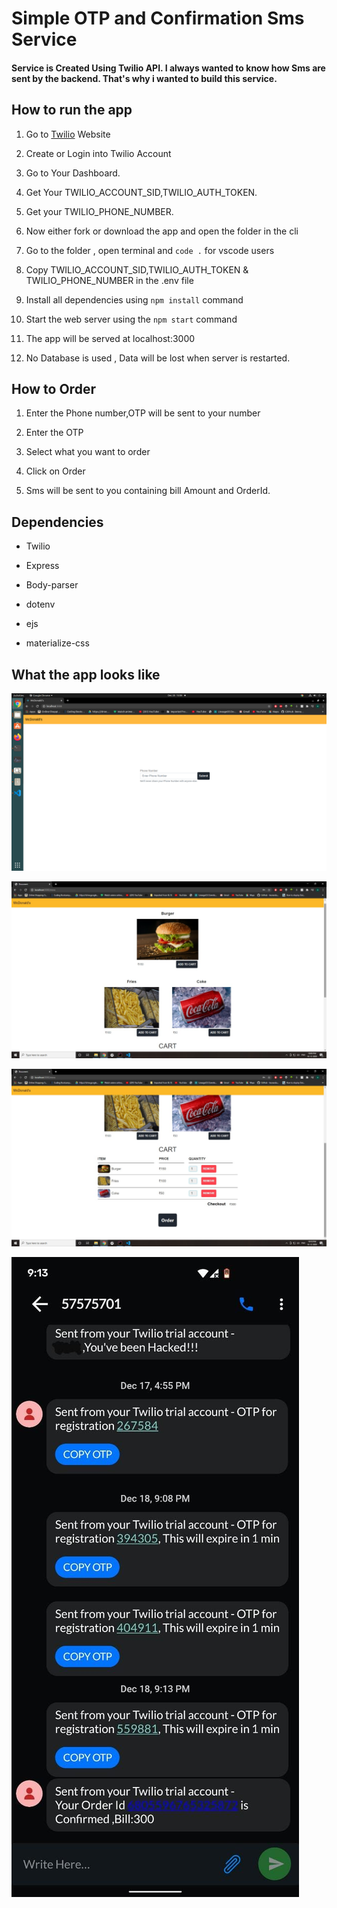 # Simple OTP and Confirmation Sms Service

#### Service is Created Using Twilio API. I always wanted to know how Sms are sent by the backend. That's why i wanted to build this service.
      

## How to run the app

1.  Go to [Twilio](https://www.twilio.com/) Website

2.  Create or Login into Twilio Account

3.  Go to Your Dashboard.

4.  Get Your TWILIO_ACCOUNT_SID,TWILIO_AUTH_TOKEN.

5.  Get your TWILIO_PHONE_NUMBER.

6.  Now either fork or download the app and open the folder in the cli

7.  Go to the folder , open terminal and `code .` for vscode users

8.  Copy TWILIO_ACCOUNT_SID,TWILIO_AUTH_TOKEN & TWILIO_PHONE_NUMBER in the .env file

9.  Install all dependencies using `npm install` command

10. Start the web server using the `npm start` command

11. The app will be served at localhost:3000

12. No Database is used , Data will be lost when server is restarted.

## How to Order

1. Enter the Phone number,OTP will be sent to your number

2. Enter the OTP

3. Select what you want to order

4. Click on Order

5. Sms will be sent to you containing bill Amount and OrderId.

## Dependencies

- Twilio

- Express

- Body-parser

- dotenv

- ejs

- materialize-css

## What the app looks like

![alt text](https://github.com/Flux99/OTP-and-Confirmation-Sms-Using-Twilio/blob/master/Screenshot/Screenshot_1.png?raw=true)

![alt text](https://github.com/Flux99/OTP-and-Confirmation-Sms-Using-Twilio/blob/master/Screenshot/Screenshot_2.jpeg?raw=true)

![alt text](https://github.com/Flux99/OTP-and-Confirmation-Sms-Using-Twilio/blob/master/Screenshot/Screenshot_3.jpeg?raw=true)

![alt text](https://github.com/Flux99/OTP-and-Confirmation-Sms-Using-Twilio/blob/master/Screenshot/Screenshot_4.jpeg?raw=true)
